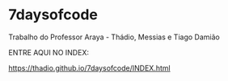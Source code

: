 # 7daysofcode
Trabalho do Professor Araya - Thádio, Messias e Tiago Damião

ENTRE AQUI NO INDEX:


https://thadio.github.io/7daysofcode/INDEX.html
